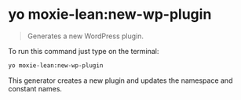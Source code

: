 # yo moxie-lean:new-wp-plugin

> Generates a new WordPress plugin.

To run this command just type on the terminal: 

```bash
yo moxie-lean:new-wp-plugin
```

This generator creates a new plugin and updates the namespace and constant names.
